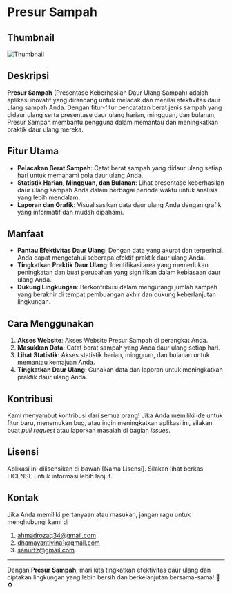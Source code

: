 # Presur Sampah

## Thumbnail
![Thumbnail](https://github.com/username/repository/raw/main/Thumbnail.png)

## Deskripsi

**Presur Sampah** (Presentase Keberhasilan Daur Ulang Sampah) adalah aplikasi inovatif yang dirancang untuk melacak dan menilai efektivitas daur ulang sampah Anda. Dengan fitur-fitur pencatatan berat jenis sampah yang didaur ulang serta presentase daur ulang harian, mingguan, dan bulanan, Presur Sampah membantu pengguna dalam memantau dan meningkatkan praktik daur ulang mereka.

## Fitur Utama

- **Pelacakan Berat Sampah**: Catat berat sampah yang didaur ulang setiap hari untuk memahami pola daur ulang Anda.
- **Statistik Harian, Mingguan, dan Bulanan**: Lihat presentase keberhasilan daur ulang sampah Anda dalam berbagai periode waktu untuk analisis yang lebih mendalam.
- **Laporan dan Grafik**: Visualisasikan data daur ulang Anda dengan grafik yang informatif dan mudah dipahami.

## Manfaat

- **Pantau Efektivitas Daur Ulang**: Dengan data yang akurat dan terperinci, Anda dapat mengetahui seberapa efektif praktik daur ulang Anda.
- **Tingkatkan Praktik Daur Ulang**: Identifikasi area yang memerlukan peningkatan dan buat perubahan yang signifikan dalam kebiasaan daur ulang Anda.
- **Dukung Lingkungan**: Berkontribusi dalam mengurangi jumlah sampah yang berakhir di tempat pembuangan akhir dan dukung keberlanjutan lingkungan.

## Cara Menggunakan

1. **Akses Website**: Akses Website Presur Sampah di perangkat Anda.
2. **Masukkan Data**: Catat berat sampah yang Anda daur ulang setiap hari.
3. **Lihat Statistik**: Akses statistik harian, mingguan, dan bulanan untuk memantau kemajuan Anda.
4. **Tingkatkan Daur Ulang**: Gunakan data dan laporan untuk meningkatkan praktik daur ulang Anda.

## Kontribusi

Kami menyambut kontribusi dari semua orang! Jika Anda memiliki ide untuk fitur baru, menemukan bug, atau ingin meningkatkan aplikasi ini, silakan buat *pull request* atau laporkan masalah di bagian *issues*.

## Lisensi

Aplikasi ini dilisensikan di bawah [Nama Lisensi]. Silakan lihat berkas LICENSE untuk informasi lebih lanjut.

## Kontak

Jika Anda memiliki pertanyaan atau masukan, jangan ragu untuk menghubungi kami di 
1. ahmadrozaq34@gmail.com
2. dhamayantivina1@gmail.com
3. sanurfz@gmail.com

---

Dengan **Presur Sampah**, mari kita tingkatkan efektivitas daur ulang dan ciptakan lingkungan yang lebih bersih dan berkelanjutan bersama-sama! 🌱♻️
